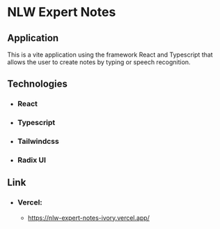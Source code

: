 # NLW Expert Notes

## Application

This is a vite application using the framework React and Typescript that allows the user to create notes by typing or speech recognition.

## Technologies

* ### React
* ### Typescript
* ### Tailwindcss
* ### Radix UI

## Link
* ### Vercel:
  * https://nlw-expert-notes-ivory.vercel.app/
